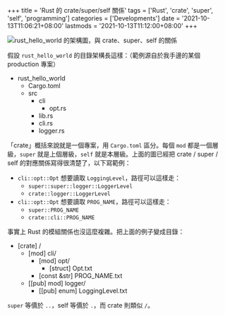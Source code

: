 +++
title = 'Rust 的 crate/super/self 關係'
tags = ['Rust', 'crate', 'super', 'self', 'programming']
categories = ['Developments']
date = '2021-10-13T11:06:21+08:00'
lastmods = '2021-10-13T11:12:00+08:00'
+++

![`rust_hello_world` 的架構圖，與 crate、super、self 的關係](https://assets.blog.pan93.com/rust-mod-relation/crate-relation.png)

假設 `rust_hello_world` 的目錄架構長這樣：（範例源自於我手邊的某個 production 專案）

- rust_hello_world
  - Cargo.toml
  - src
    - cli
      - opt.rs
    - lib.rs
    - cli.rs
    - logger.rs

「crate」概括來說就是一個專案，用 `Cargo.toml` 區分。每個 `mod` 都是一個層級，`super` 就是上個層級，`self` 就是本層級。上面的圖已經把 crate / super / self 的對應關係寫得很清楚了，以下寫範例：

- `cli::opt::Opt` 想要讀取 `LoggingLevel`，路徑可以這樣走：
  - `super::super::logger::LoggerLevel`
  - `crate::logger::LoggerLevel`
- `cli::opt::Opt` 想要讀取 `PROG_NAME`，路徑可以這樣走：
  - `super::PROG_NAME`
  - `crate::cli::PROG_NAME`

事實上 Rust 的模組關係也沒這麼複雜。把上面的例子變成目錄：

- [crate] /
  - [mod] cli/
    - [mod] opt/
      - [struct] Opt.txt
    - [const &str] PROG_NAME.txt
  - [[pub] mod] logger/
    - [[pub] enum] LoggingLevel.txt

`super` 等價於 `..`，self 等價於 `.`，而 crate 則類似 `/`。
